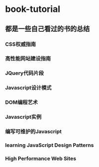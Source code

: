 # book-tutorial
## 都是一些自己看过的书的总结

### CSS权威指南

### 高性能网站建设指南

### JQuery代码片段

### Javascript设计模式

### DOM编程艺术

### Javascript实例

### 编写可维护的Javascript

### learning JavaScript Design Patterns

### High Performance Web Sites